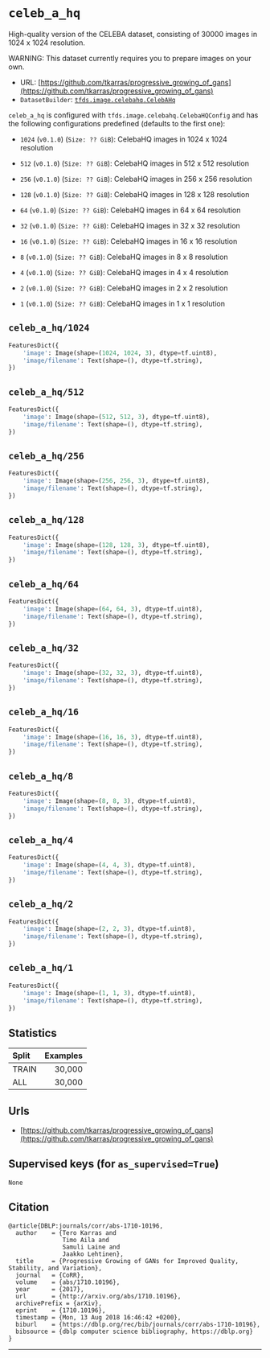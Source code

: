 <div itemscope itemtype="http://schema.org/Dataset">
  <div itemscope itemprop="includedInDataCatalog" itemtype="http://schema.org/DataCatalog">
    <meta itemprop="name" content="TensorFlow Datasets" />
  </div>
  <meta itemprop="name" content="celeb_a_hq" />
  <meta itemprop="description" content="High-quality version of the CELEBA
dataset, consisting of 30000 images in 1024 x 1024 resolution.

WARNING: This dataset currently requires you to prepare images on your own." />
  <meta itemprop="url" content="https://www.tensorflow.org/datasets/catalog/celeb_a_hq" />
  <meta itemprop="sameAs" content="https://github.com/tkarras/progressive_growing_of_gans" />
</div>

# `celeb_a_hq`

High-quality version of the CELEBA dataset, consisting of 30000 images in 1024 x
1024 resolution.

WARNING: This dataset currently requires you to prepare images on your own.

*   URL:
    [https://github.com/tkarras/progressive_growing_of_gans](https://github.com/tkarras/progressive_growing_of_gans)
*   `DatasetBuilder`:
    [`tfds.image.celebahq.CelebAHq`](https://github.com/tensorflow/datasets/tree/master/tensorflow_datasets/image/celebahq.py)

`celeb_a_hq` is configured with `tfds.image.celebahq.CelebaHQConfig` and has the
following configurations predefined (defaults to the first one):

*   `1024` (`v0.1.0`) (`Size: ?? GiB`): CelebaHQ images in 1024 x 1024
    resolution

*   `512` (`v0.1.0`) (`Size: ?? GiB`): CelebaHQ images in 512 x 512 resolution

*   `256` (`v0.1.0`) (`Size: ?? GiB`): CelebaHQ images in 256 x 256 resolution

*   `128` (`v0.1.0`) (`Size: ?? GiB`): CelebaHQ images in 128 x 128 resolution

*   `64` (`v0.1.0`) (`Size: ?? GiB`): CelebaHQ images in 64 x 64 resolution

*   `32` (`v0.1.0`) (`Size: ?? GiB`): CelebaHQ images in 32 x 32 resolution

*   `16` (`v0.1.0`) (`Size: ?? GiB`): CelebaHQ images in 16 x 16 resolution

*   `8` (`v0.1.0`) (`Size: ?? GiB`): CelebaHQ images in 8 x 8 resolution

*   `4` (`v0.1.0`) (`Size: ?? GiB`): CelebaHQ images in 4 x 4 resolution

*   `2` (`v0.1.0`) (`Size: ?? GiB`): CelebaHQ images in 2 x 2 resolution

*   `1` (`v0.1.0`) (`Size: ?? GiB`): CelebaHQ images in 1 x 1 resolution

## `celeb_a_hq/1024`

```python
FeaturesDict({
    'image': Image(shape=(1024, 1024, 3), dtype=tf.uint8),
    'image/filename': Text(shape=(), dtype=tf.string),
})
```

## `celeb_a_hq/512`

```python
FeaturesDict({
    'image': Image(shape=(512, 512, 3), dtype=tf.uint8),
    'image/filename': Text(shape=(), dtype=tf.string),
})
```

## `celeb_a_hq/256`

```python
FeaturesDict({
    'image': Image(shape=(256, 256, 3), dtype=tf.uint8),
    'image/filename': Text(shape=(), dtype=tf.string),
})
```

## `celeb_a_hq/128`

```python
FeaturesDict({
    'image': Image(shape=(128, 128, 3), dtype=tf.uint8),
    'image/filename': Text(shape=(), dtype=tf.string),
})
```

## `celeb_a_hq/64`

```python
FeaturesDict({
    'image': Image(shape=(64, 64, 3), dtype=tf.uint8),
    'image/filename': Text(shape=(), dtype=tf.string),
})
```

## `celeb_a_hq/32`

```python
FeaturesDict({
    'image': Image(shape=(32, 32, 3), dtype=tf.uint8),
    'image/filename': Text(shape=(), dtype=tf.string),
})
```

## `celeb_a_hq/16`

```python
FeaturesDict({
    'image': Image(shape=(16, 16, 3), dtype=tf.uint8),
    'image/filename': Text(shape=(), dtype=tf.string),
})
```

## `celeb_a_hq/8`

```python
FeaturesDict({
    'image': Image(shape=(8, 8, 3), dtype=tf.uint8),
    'image/filename': Text(shape=(), dtype=tf.string),
})
```

## `celeb_a_hq/4`

```python
FeaturesDict({
    'image': Image(shape=(4, 4, 3), dtype=tf.uint8),
    'image/filename': Text(shape=(), dtype=tf.string),
})
```

## `celeb_a_hq/2`

```python
FeaturesDict({
    'image': Image(shape=(2, 2, 3), dtype=tf.uint8),
    'image/filename': Text(shape=(), dtype=tf.string),
})
```

## `celeb_a_hq/1`

```python
FeaturesDict({
    'image': Image(shape=(1, 1, 3), dtype=tf.uint8),
    'image/filename': Text(shape=(), dtype=tf.string),
})
```

## Statistics

Split | Examples
:---- | -------:
TRAIN | 30,000
ALL   | 30,000

## Urls

*   [https://github.com/tkarras/progressive_growing_of_gans](https://github.com/tkarras/progressive_growing_of_gans)

## Supervised keys (for `as_supervised=True`)
`None`

## Citation
```
@article{DBLP:journals/corr/abs-1710-10196,
  author    = {Tero Karras and
               Timo Aila and
               Samuli Laine and
               Jaakko Lehtinen},
  title     = {Progressive Growing of GANs for Improved Quality, Stability, and Variation},
  journal   = {CoRR},
  volume    = {abs/1710.10196},
  year      = {2017},
  url       = {http://arxiv.org/abs/1710.10196},
  archivePrefix = {arXiv},
  eprint    = {1710.10196},
  timestamp = {Mon, 13 Aug 2018 16:46:42 +0200},
  biburl    = {https://dblp.org/rec/bib/journals/corr/abs-1710-10196},
  bibsource = {dblp computer science bibliography, https://dblp.org}
}
```

--------------------------------------------------------------------------------
